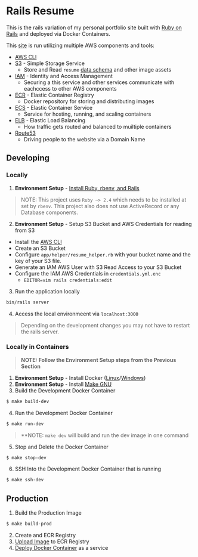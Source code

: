 # Rails Resume

This is the rails variation of my personal portfolio site built with [Ruby on Rails](https://rubyonrails.org/) and deployed via Docker Containers.

This [site](chasechilders.com) is run utilizing multiple AWS components and tools:
  * [AWS CLI](https://aws.amazon.com/cli/)
  * [S3](https://aws.amazon.com/s3/) - Simple Storage Service
    * Store and Read  `resume` [data schema](https://github.com/chase-childers/resume) and other image assets
  * [IAM](https://aws.amazon.com/iam/) - Identity and Access Management
    * Securing a this service and other services communicate with eachccess to other AWS components
  * [ECR](https://aws.amazon.com/ecr/) - Elastic Container Registry
    * Docker repository for storing and distributing images
  * [ECS](https://aws.amazon.com/ecs/) - Elastic Container Service
    * Service for hosting, running, and scaling containers
  * [ELB](https://aws.amazon.com/elasticloadbalancing/) - Elastic Load Balancing
    * How traffic gets routed and balanced to muiltiple containers
  * [Route53](https://aws.amazon.com/route53/)
    * Driving people to the website via a Domain Name

## Developing

### Locally

1. **Environment Setup** - [Install Ruby, rbenv, and Rails](https://www.tutorialspoint.com/ruby-on-rails/rails-installation.htm) 
> NOTE: This project uses `Ruby ~> 2.4` which needs to be installed at set by `rbenv`.  This project also does not use ActiveRecord or any Database components.
2. **Environment Setup** - Setup S3 Bucket and AWS Credentials for reading from S3
  * Install the [AWS CLI](https://docs.aws.amazon.com/cli/latest/userguide/cli-chap-install.html)
  * Create an S3 Bucket
  * Configure `app/helper/resume_helper.rb` with your bucket name and the key of your S3 file.
  * Generate an IAM AWS User with S3 Read Access to your S3 Bucket
  * Configure the IAM AWS Credentials in `credentials.yml.enc`
    * `EDITOR=vim rails credentials:edit`

3. Run the application locally
```sh
bin/rails server 
```

4. Access the local environmeent via `localhost:3000`

> Depending on the development changes you may not have to restart the rails server.

### Locally in Containers

> **NOTE: Follow the Environment Setup steps from the Previous Section**

1. **Environment Setup** - Install Docker ([Linux](https://runnable.com/docker/install-docker-on-linux)/[Windows](https://runnable.com/docker/install-docker-on-windows-10))
2. **Environment Setup** - Install [Make GNU](https://www.gnu.org/software/make/) 
3. Build the Development Docker Container
```sh
$ make build-dev
```
4. Run the Development Docker Container
```sh
$ make run-dev
```
> **NOTE: `make dev` will build and run the dev image in one command
5. Stop and Delete the Docker Container
```sh
$ make stop-dev
```
6. SSH Into the Development Docker Container that is running
```sh
$ make ssh-dev
```

## Production
 
1. Build the Production Image
```sh
$ make build-prod
```
2. Create and ECR Registry
3. [Upload Image](https://docs.aws.amazon.com/AmazonECR/latest/userguide/docker-push-ecr-image.html) to ECR Registry
3. [Deploy Docker Container](https://aws.amazon.com/getting-started/tutorials/deploy-docker-containers/) as a service